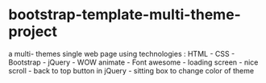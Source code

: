 # bootstrap-template-multi-theme-project
a multi- themes single web page using technologies : 
HTML - CSS - Bootstrap - jQuery - WOW animate - Font awesome - loading screen - nice scroll - back to top button in jQuery - sitting box to change color of theme
